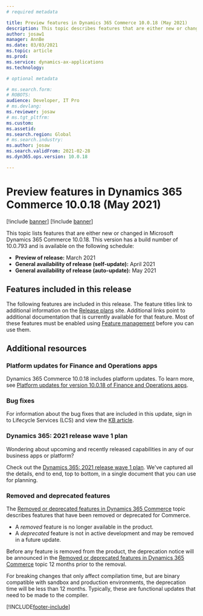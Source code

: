 ```yaml
---
# required metadata

title: Preview features in Dynamics 365 Commerce 10.0.18 (May 2021)
description: This topic describes features that are either new or changed in Dynamics 365 Commerce 10.0.18. 
author: josaw1
manager: AnnBe
ms.date: 03/03/2021
ms.topic: article
ms.prod: 
ms.service: dynamics-ax-applications
ms.technology: 

# optional metadata

# ms.search.form: 
# ROBOTS: 
audience: Developer, IT Pro
# ms.devlang: 
ms.reviewer: josaw
# ms.tgt_pltfrm: 
ms.custom: 
ms.assetid: 
ms.search.region: Global
# ms.search.industry: 
ms.author: josaw
ms.search.validFrom: 2021-02-28 
ms.dyn365.ops.version: 10.0.18

---
```

# Preview features in Dynamics 365 Commerce 10.0.18 (May 2021)

[!include [banner](../includes/preview-banner.md)]
[!include [banner](../includes/banner.md)]


This topic lists features that are either new or changed in Microsoft Dynamics 365 Commerce 10.0.18. This version has a build number of 10.0.793 and is available on the following schedule:

- **Preview of release:** March 2021
- **General availability of release (self-update):** April 2021
- **General availability of release (auto-update):** May 2021

## Features included in this release

The following features are included in this release. The feature titles link to additional information on the [Release plans](https://docs.microsoft.com/dynamics365/release-plans/) site. Additional links point to additional documentation that is currently available for that feature. Most of these features must be enabled using [Feature management](../../fin-ops-core/fin-ops/get-started/feature-management/feature-management-overview.md) before you can use them.






## Additional resources

### Platform updates for Finance and Operations apps

Dynamics 365 Commerce 10.0.18 includes platform updates. To learn more, see [Platform updates for version 10.0.18 of Finance and Operations apps](../../fin-ops-core/dev-itpro/get-started/whats-new-platform-updates-10-0-18.md).

### Bug fixes 
For information about the bug fixes that are included in this update, sign in to Lifecycle Services (LCS) and view the [KB article](https://fix.lcs.dynamics.com/).

### Dynamics 365: 2021 release wave 1 plan

Wondering about upcoming and recently released capabilities in any of our business apps or platform?

Check out the [Dynamics 365: 2021 release wave 1 plan](https://docs.microsoft.com/dynamics365-release-plan/2021wave1/). We've captured all the details, end to end, top to bottom, in a single document that you can use for planning.

### Removed and deprecated features

The [Removed or deprecated features in Dynamics 365 Commerce](removed-deprecated-features-commerce.md) topic describes features that have been removed or deprecated for Commerce.

- A *removed* feature is no longer available in the product.
- A *deprecated* feature is not in active development and may be removed in a future update.

Before any feature is removed from the product, the deprecation notice will be announced in the [Removed or deprecated features in Dynamics 365 Commerce](removed-deprecated-features-commerce.md) topic 12 months prior to the removal.

For breaking changes that only affect compilation time, but are binary compatible with sandbox and production environments, the deprecation time will be less than 12 months. Typically, these are functional updates that need to be made to the compiler.


[!INCLUDE[footer-include](../../includes/footer-banner.md)]
